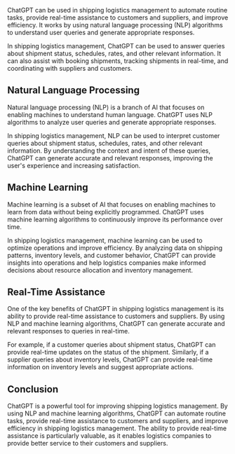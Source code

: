 

ChatGPT can be used in shipping logistics management to automate routine tasks, provide real-time assistance to customers and suppliers, and improve efficiency. It works by using natural language processing (NLP) algorithms to understand user queries and generate appropriate responses.

In shipping logistics management, ChatGPT can be used to answer queries about shipment status, schedules, rates, and other relevant information. It can also assist with booking shipments, tracking shipments in real-time, and coordinating with suppliers and customers.

Natural Language Processing
---------------------------

Natural language processing (NLP) is a branch of AI that focuses on enabling machines to understand human language. ChatGPT uses NLP algorithms to analyze user queries and generate appropriate responses.

In shipping logistics management, NLP can be used to interpret customer queries about shipment status, schedules, rates, and other relevant information. By understanding the context and intent of these queries, ChatGPT can generate accurate and relevant responses, improving the user's experience and increasing satisfaction.

Machine Learning
----------------

Machine learning is a subset of AI that focuses on enabling machines to learn from data without being explicitly programmed. ChatGPT uses machine learning algorithms to continuously improve its performance over time.

In shipping logistics management, machine learning can be used to optimize operations and improve efficiency. By analyzing data on shipping patterns, inventory levels, and customer behavior, ChatGPT can provide insights into operations and help logistics companies make informed decisions about resource allocation and inventory management.

Real-Time Assistance
--------------------

One of the key benefits of ChatGPT in shipping logistics management is its ability to provide real-time assistance to customers and suppliers. By using NLP and machine learning algorithms, ChatGPT can generate accurate and relevant responses to queries in real-time.

For example, if a customer queries about shipment status, ChatGPT can provide real-time updates on the status of the shipment. Similarly, if a supplier queries about inventory levels, ChatGPT can provide real-time information on inventory levels and suggest appropriate actions.

Conclusion
----------

ChatGPT is a powerful tool for improving shipping logistics management. By using NLP and machine learning algorithms, ChatGPT can automate routine tasks, provide real-time assistance to customers and suppliers, and improve efficiency in shipping logistics management. The ability to provide real-time assistance is particularly valuable, as it enables logistics companies to provide better service to their customers and suppliers.
